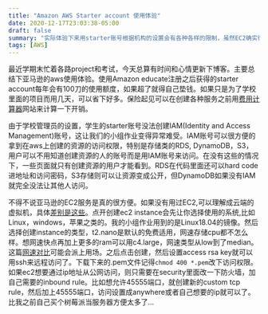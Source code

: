 ```yaml
---
title: "Amazon AWS Starter account 使用体验"
date: 2020-12-17T23:03:38-05:00
draft: false
summary: "实际体验下来用starter账号根据机构的设置会有各种各样的限制，虽然EC2确实很方便"
tags: [AWS]
---
```

最近学期末忙着各路project和考试，今天总算有时间和心情更新下博客。主要总结下亚马逊的aws使用体验。使用Amazon educate注册之后获得的starter account每年会有100刀的使用额度，如果超了就得自己垫钱。如果只是为了学校里面的项目而用几天，可以省下好多。保险起见可以在创建各种服务之前用[费用计算器](https://calculator.s3.amazonaws.com/index.html)网站来计算一下开销。

由于学校管理员的设置，学生的starter账号没法创建IAM(Identity and Access Management)账号，这让我们的小组作业变得异常难受。IAM账号可以很方便的拿到在aws上创建的资源的访问权限，特别是存储类的RDS, DynamoDB，S3，用户可以不用知道创建资源的人的账号而是用IAM账号来访问。在没有这些的情况下，一些页面就只有创建资源的用户才能看到。RDS在代码里面还可以hard code进地址和访问密码，S3存储则可以让资源变成公开，但DynamoDB如果没有IAM就完全没法让其他人访问。

不得不说亚马逊的EC2服务是真的很方便。如果没有用过EC2,可以理解成云端的虚拟机，具体[差别是这些](https://scotch.io/@Limorw/whats-the-difference-between-vms-and-ec2-instances)。点开创建ec2 instance会先让你选择使用的系统,比如Linux，windows，苹果之类的。我的小组作业用到的是Linux18.04的镜像。然后选择创建instance的类型，t2.nano是默认的免费适用，网速存储cpu都不怎么样。想网速快点再加上更多的ram可以用c4.large，网速类型从low到了median。这篇[网速对比](https://cloudonaut.io/ec2-network-performance-cheat-sheet/)可能会派上用场。之后点击创建，然后设置access rsa key就可以用ssh来远程访问了。下载下来的.pem文件记得`chmod 400 *.pem`改下访问权限。如果ec2想要通过ip地址从公网访问，则只需要在security里面改一下防火墙，加自己需要的inbound rule。比如想允许45555端口，就创建新的custom tcp rule，然后加上45555端口，访问设置成anywhere或者自己想要的ip就可以了。比我之前自己买个树莓派当服务器方便太多了...